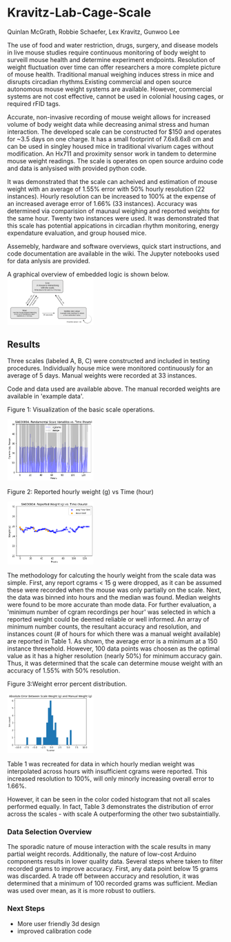 # Kravitz-Lab-Cage-Scale
Quinlan McGrath, Robbie Schaefer, Lex Kravitz, Gunwoo Lee

  The use of food and water restriction, drugs, surgery, and disease models in live mouse studies require continuous monitoring of body weight to surveill mouse health and determine experiment endpoints. Resolution of weight fluctuation over time can offer researchers a more complete picture of mouse health. Traditional manual weighing induces stress in mice and disrupts circadian rhythms.Existing commercial and open source autonomous mouse weight systems are available. However, commercial systems are not cost effective, cannot be used in colonial housing cages, or required rFID tags. 
 
Accurate, non-invasive recording of mouse weight allows for increased volume of body weight data while decreasing animal stress and human interaction. The developed scale can be constructed for $150 and operates for ~3.5 days on one charge. It has a small footprint of 7.6x8.6x8 cm and can be used in singley housed mice in traditional vivarium cages without modification. An Hx711 and proximity sensor work in tandem to determine mouse weight readings. The scale is operates on open source arduino code and data is anlysised with provided python code. 
  
  It was demonstrated that the scale can acheived and estimation of mouse weight with an average of 1.55% error with 50% hourly resolution (22 instances). Hourly resolution can be increased to 100% at the expense of an increased average error of 1.66% (33 instances). Accuracy was determined via comparision of maunaul weighing and reported weights for the same hour. Twenty two instances were used. It was demonstrated that this scale has potential appications in circadian rhythm monitoring, energy expendature evaluation, and group housed mice.  
  
 Assemebly, hardware and software overviews, quick start instructions, and code documentation are available in the wiki. The Jupyter notebooks used for data anlysis are provided. 

A graphical overview of embedded logic is shown below. 
<img src="https://github.com/qmcgrath/Kravitz-Lab-Cage-Scale/blob/main/Images/stateValueDiagram.png" width="200">

## Results
Three scales (labeled A, B, C) were constructed and included in testing procedures. Individually house mice were monitored continuously for an average of 5 days. Manual weights were recorded at 33 instances.  

Code and data used are available above. The manual recorded weights are available in 'example data'.

Figure 1: Visualization of the basic scale operations. 

<img src="https://github.com/qmcgrath/Kravitz-Lab-Cage-Scale/blob/main/Images/rangeandCgramsSA.png" width="200">

Figure 2: Reported hourly weight (g) vs Time (hour)

<img src="https://github.com/qmcgrath/Kravitz-Lab-Cage-Scale/blob/main/Images/weightVsRecordSA.png" width="200">


The methodology for calcuting the hourly weight from the scale data was simple. First, any report cgrams < 15 g were dropped, as it can be assumed these were recorded when the mouse was only partially on the scale. Next, the data was binned into hours and the median was found. Median weights were found to be more accurate than mode data. For further evaluation, a 'minimum number of cgram recordings per hour' was selected in which a reported weight could be deemed reliable or well informed. An array of minimum number counts, the resultant accuracy and resolution, and instances count (# of hours for which there was a manual weight available) are reported in Table 1. As shown, the average error is a minimum at a 150 instance thresehold. However, 100 data points was choosen as the optimal value as it has a higher resolution (nearly 50%) for minimum accuracy gain. Thus, it was determined that the scale can determine mouse weight with an accuracy of 1.55% with 50% resolution.


Figure 3:Weight error percent distribution. 

<img src="https://github.com/qmcgrath/Kravitz-Lab-Cage-Scale/blob/main/Images/histrogamErrorNoScaleSEp.png" width="200">


Table 1 was recreated for data in which hourly median weight was interpolated across hours with insufficient cgrams were reported. This increased resolution to 100%, will only minorly increasing overall error to 1.66%. 

However, it can be seen in the color coded histogram that not all scales performed equally. In fact, Table 3 demonstrates the distribution of error across the scales - with scale A outperforming the other two substaintially.

### Data Selection Overview
The sporadic nature of mouse interaction with the scale results in many partial weight records. Additionally, the nature of low-cost Arduino components results in lower quality data. Several steps where taken to filter recorded grams to improve accuracy. First, any data point below 15 grams was discarded. A trade off between accuracy and resolution, it was determined that a minimum of 100 recorded grams was sufficient. Median was used over mean, as it is more robust to outliers.  

### Next Steps 
- More user friendly 3d design 
- improved calibration code 
